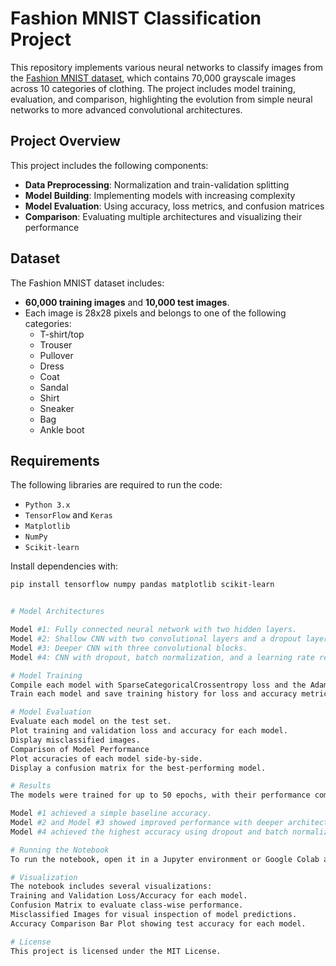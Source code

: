 # Fashion MNIST Classification Project

This repository implements various neural networks to classify images from the [Fashion MNIST dataset](https://github.com/zalandoresearch/fashion-mnist), which contains 70,000 grayscale images across 10 categories of clothing. The project includes model training, evaluation, and comparison, highlighting the evolution from simple neural networks to more advanced convolutional architectures.

## Project Overview

This project includes the following components:
- **Data Preprocessing**: Normalization and train-validation splitting
- **Model Building**: Implementing models with increasing complexity
- **Model Evaluation**: Using accuracy, loss metrics, and confusion matrices
- **Comparison**: Evaluating multiple architectures and visualizing their performance

## Dataset

The Fashion MNIST dataset includes:
- **60,000 training images** and **10,000 test images**.
- Each image is 28x28 pixels and belongs to one of the following categories:
  - T-shirt/top
  - Trouser
  - Pullover
  - Dress
  - Coat
  - Sandal
  - Shirt
  - Sneaker
  - Bag
  - Ankle boot

## Requirements

The following libraries are required to run the code:
- `Python 3.x`
- `TensorFlow` and `Keras`
- `Matplotlib`
- `NumPy`
- `Scikit-learn`

Install dependencies with:
```bash
pip install tensorflow numpy pandas matplotlib scikit-learn


# Model Architectures

Model #1: Fully connected neural network with two hidden layers.
Model #2: Shallow CNN with two convolutional layers and a dropout layer.
Model #3: Deeper CNN with three convolutional blocks.
Model #4: CNN with dropout, batch normalization, and a learning rate reduction callback.

# Model Training
Compile each model with SparseCategoricalCrossentropy loss and the Adam optimizer.
Train each model and save training history for loss and accuracy metrics.

# Model Evaluation
Evaluate each model on the test set.
Plot training and validation loss and accuracy for each model.
Display misclassified images.
Comparison of Model Performance
Plot accuracies of each model side-by-side.
Display a confusion matrix for the best-performing model.

# Results
The models were trained for up to 50 epochs, with their performance compared based on test accuracy. Below are some notable findings:

Model #1 achieved a simple baseline accuracy.
Model #2 and Model #3 showed improved performance with deeper architectures.
Model #4 achieved the highest accuracy using dropout and batch normalization.

# Running the Notebook
To run the notebook, open it in a Jupyter environment or Google Colab and execute each cell. The notebook will automatically download the Fashion MNIST dataset and proceed with training and evaluation.

# Visualization
The notebook includes several visualizations:
Training and Validation Loss/Accuracy for each model.
Confusion Matrix to evaluate class-wise performance.
Misclassified Images for visual inspection of model predictions.
Accuracy Comparison Bar Plot showing test accuracy for each model.

# License
This project is licensed under the MIT License.
